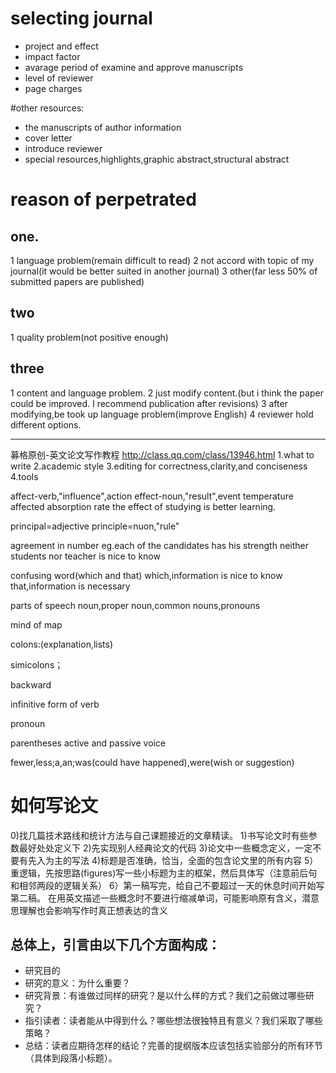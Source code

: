 # selecting journal
* project and effect
* impact factor
* avarage period of examine and approve manuscripts 
* level of reviewer
* page charges

#other resources:
* the manuscripts of author information
* cover letter
* introduce reviewer
* special resources,highlights,graphic abstract,structural abstract

# reason of perpetrated
## one.

1 language problem(remain difficult to read)
2 not accord with topic of my journal(it would be better suited in another journal)
3 other(far less 50% of submitted papers are published)
## two
1 quality problem(not positive enough)
## three
1 content and language problem.
2 just modify content.(but i think the paper could be improved. I recommend publication after revisions)
3 after modifying,be took up language problem(improve English)
4 reviewer hold different options.

------------------------------------------
募格原创-英文论文写作教程
http://class.qq.com/class/13946.html
1.what to write
2.academic style
3.editing for correctness,clarity,and conciseness
4.tools

affect-verb,"influence",action
effect-noun,"result",event
temperature affected absorption rate
the effect of studying is better learning.

principal=adjective
principle=nuon,"rule" 

agreement in number
eg.each of the candidates has his strength
neither students nor teacher is nice to know 

confusing word(which and that)
which,information is nice to know
that,information is necessary

parts of speech
noun,proper noun,common nouns,pronouns

mind of map

colons:(explanation,lists)

simicolons；

backward

infinitive form of verb

pronoun

parentheses
active and passive voice

fewer,less;a,an;was(could have happened),were(wish or suggestion)

# 如何写论文
0)找几篇技术路线和统计方法与自己课题接近的文章精读。
1)书写论文时有些参数最好处处定义下
2)先实现别人经典论文的代码
3)论文中一些概念定义，一定不要有先入为主的写法
4)标题是否准确，恰当，全面的包含论文里的所有内容
5）重逻辑，先按思路(figures)写一些小标题为主的框架，然后具体写（注意前后句和相邻两段的逻辑关系）
6）第一稿写完，给自己不要超过一天的休息时间开始写第二稿。
在用英文描述一些概念时不要进行缩减单词，可能影响原有含义，潜意思理解也会影响写作时真正想表达的含义

## 总体上，引言由以下几个方面构成：
- 研究目的
- 研究的意义：为什么重要？
- 研究背景：有谁做过同样的研究？是以什么样的方式？我们之前做过哪些研究？
- 指引读者：读者能从中得到什么？哪些想法很独特且有意义？我们采取了哪些策略？
- 总结：读者应期待怎样的结论？完善的提纲版本应该包括实验部分的所有环节（具体到段落小标题）。
